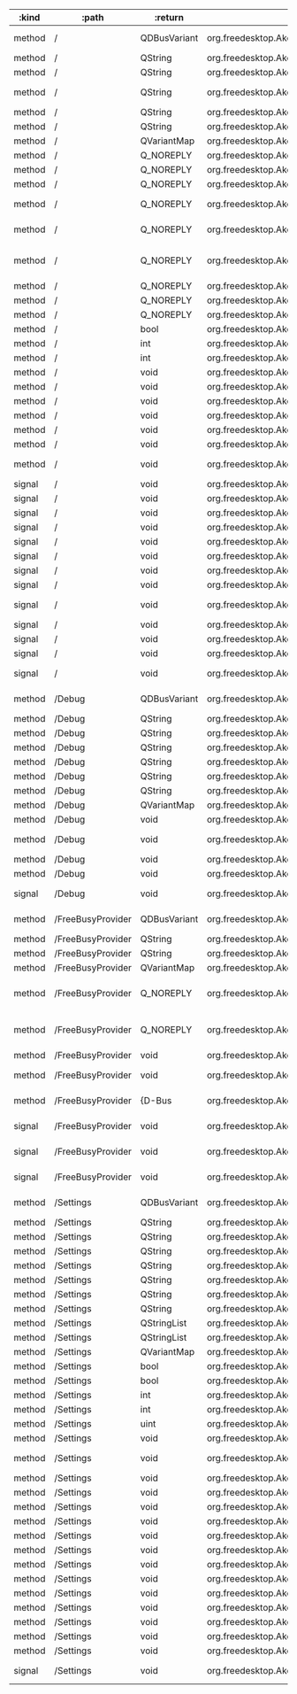 :kind  | :path             | :return      | :root                                                            | :sig                                                                                                                                                          
------ | ----------------- | ------------ | ---------------------------------------------------------------- | --------------------------------------------------------------------------------------------------------------------------------------------------------------
method | /                 | QDBusVariant | org.freedesktop.Akonadi.Resource.akonadi_davgroupware_resource_0 | org.freedesktop.DBus.Properties.Get(QString interface_name, QString property_name)                                                                            
method | /                 | QString      | org.freedesktop.Akonadi.Resource.akonadi_davgroupware_resource_0 | org.freedesktop.Akonadi.Agent.Status.statusMessage()                                                                                                          
method | /                 | QString      | org.freedesktop.Akonadi.Resource.akonadi_davgroupware_resource_0 | org.freedesktop.Akonadi.Resource.name()                                                                                                                       
method | /                 | QString      | org.freedesktop.Akonadi.Resource.akonadi_davgroupware_resource_0 | org.freedesktop.Akonadi.Resource.requestItemDelivery({D-Bus type "ax"} uids, {D-Bus type "aay"} parts)                                                        
method | /                 | QString      | org.freedesktop.Akonadi.Resource.akonadi_davgroupware_resource_0 | org.freedesktop.DBus.Introspectable.Introspect()                                                                                                              
method | /                 | QString      | org.freedesktop.Akonadi.Resource.akonadi_davgroupware_resource_0 | org.freedesktop.DBus.Peer.GetMachineId()                                                                                                                      
method | /                 | QVariantMap  | org.freedesktop.Akonadi.Resource.akonadi_davgroupware_resource_0 | org.freedesktop.DBus.Properties.GetAll(QString interface_name)                                                                                                
method | /                 | Q_NOREPLY    | org.freedesktop.Akonadi.Resource.akonadi_davgroupware_resource_0 | void org.freedesktop.Akonadi.Agent.Control.configure(qlonglong windowId)                                                                                      
method | /                 | Q_NOREPLY    | org.freedesktop.Akonadi.Resource.akonadi_davgroupware_resource_0 | void org.freedesktop.Akonadi.Agent.Status.setOnline(bool state)                                                                                               
method | /                 | Q_NOREPLY    | org.freedesktop.Akonadi.Resource.akonadi_davgroupware_resource_0 | void org.freedesktop.Akonadi.Resource.synchronize()                                                                                                           
method | /                 | Q_NOREPLY    | org.freedesktop.Akonadi.Resource.akonadi_davgroupware_resource_0 | void org.freedesktop.Akonadi.Resource.synchronizeCollection(qlonglong collectionId)                                                                           
method | /                 | Q_NOREPLY    | org.freedesktop.Akonadi.Resource.akonadi_davgroupware_resource_0 | void org.freedesktop.Akonadi.Resource.synchronizeCollection(qlonglong collectionId, bool recursive)                                                           
method | /                 | Q_NOREPLY    | org.freedesktop.Akonadi.Resource.akonadi_davgroupware_resource_0 | void org.freedesktop.Akonadi.Resource.synchronizeCollectionAttributes(qlonglong collectionId)                                                                 
method | /                 | Q_NOREPLY    | org.freedesktop.Akonadi.Resource.akonadi_davgroupware_resource_0 | void org.freedesktop.Akonadi.Resource.synchronizeCollectionTree()                                                                                             
method | /                 | Q_NOREPLY    | org.freedesktop.Akonadi.Resource.akonadi_davgroupware_resource_0 | void org.freedesktop.Akonadi.Resource.synchronizeRelations()                                                                                                  
method | /                 | Q_NOREPLY    | org.freedesktop.Akonadi.Resource.akonadi_davgroupware_resource_0 | void org.freedesktop.Akonadi.Resource.synchronizeTags()                                                                                                       
method | /                 | bool         | org.freedesktop.Akonadi.Resource.akonadi_davgroupware_resource_0 | org.freedesktop.Akonadi.Agent.Status.isOnline()                                                                                                               
method | /                 | int          | org.freedesktop.Akonadi.Resource.akonadi_davgroupware_resource_0 | org.freedesktop.Akonadi.Agent.Status.progress()                                                                                                               
method | /                 | int          | org.freedesktop.Akonadi.Resource.akonadi_davgroupware_resource_0 | org.freedesktop.Akonadi.Agent.Status.status()                                                                                                                 
method | /                 | void         | org.freedesktop.Akonadi.Resource.akonadi_davgroupware_resource_0 | org.freedesktop.Akonadi.Agent.Control.abort()                                                                                                                 
method | /                 | void         | org.freedesktop.Akonadi.Resource.akonadi_davgroupware_resource_0 | org.freedesktop.Akonadi.Agent.Control.cleanup()                                                                                                               
method | /                 | void         | org.freedesktop.Akonadi.Resource.akonadi_davgroupware_resource_0 | org.freedesktop.Akonadi.Agent.Control.quit()                                                                                                                  
method | /                 | void         | org.freedesktop.Akonadi.Resource.akonadi_davgroupware_resource_0 | org.freedesktop.Akonadi.Agent.Control.reconfigure()                                                                                                           
method | /                 | void         | org.freedesktop.Akonadi.Resource.akonadi_davgroupware_resource_0 | org.freedesktop.Akonadi.Resource.setName(QString name)                                                                                                        
method | /                 | void         | org.freedesktop.Akonadi.Resource.akonadi_davgroupware_resource_0 | org.freedesktop.DBus.Peer.Ping()                                                                                                                              
method | /                 | void         | org.freedesktop.Akonadi.Resource.akonadi_davgroupware_resource_0 | org.freedesktop.DBus.Properties.Set(QString interface_name, QString property_name, QDBusVariant value)                                                        
signal | /                 | void         | org.freedesktop.Akonadi.Resource.akonadi_davgroupware_resource_0 | org.freedesktop.Akonadi.Agent.Control.configurationDialogAccepted()                                                                                           
signal | /                 | void         | org.freedesktop.Akonadi.Resource.akonadi_davgroupware_resource_0 | org.freedesktop.Akonadi.Agent.Control.configurationDialogRejected()                                                                                           
signal | /                 | void         | org.freedesktop.Akonadi.Resource.akonadi_davgroupware_resource_0 | org.freedesktop.Akonadi.Agent.Status.advancedStatus(QVariantMap status)                                                                                       
signal | /                 | void         | org.freedesktop.Akonadi.Resource.akonadi_davgroupware_resource_0 | org.freedesktop.Akonadi.Agent.Status.error(QString message)                                                                                                   
signal | /                 | void         | org.freedesktop.Akonadi.Resource.akonadi_davgroupware_resource_0 | org.freedesktop.Akonadi.Agent.Status.onlineChanged(bool state)                                                                                                
signal | /                 | void         | org.freedesktop.Akonadi.Resource.akonadi_davgroupware_resource_0 | org.freedesktop.Akonadi.Agent.Status.percent(int percent)                                                                                                     
signal | /                 | void         | org.freedesktop.Akonadi.Resource.akonadi_davgroupware_resource_0 | org.freedesktop.Akonadi.Agent.Status.status(int status, QString message)                                                                                      
signal | /                 | void         | org.freedesktop.Akonadi.Resource.akonadi_davgroupware_resource_0 | org.freedesktop.Akonadi.Agent.Status.warning(QString message)                                                                                                 
signal | /                 | void         | org.freedesktop.Akonadi.Resource.akonadi_davgroupware_resource_0 | org.freedesktop.Akonadi.Resource.attributesSynchronized(qlonglong collectionId)                                                                               
signal | /                 | void         | org.freedesktop.Akonadi.Resource.akonadi_davgroupware_resource_0 | org.freedesktop.Akonadi.Resource.collectionTreeSynchronized()                                                                                                 
signal | /                 | void         | org.freedesktop.Akonadi.Resource.akonadi_davgroupware_resource_0 | org.freedesktop.Akonadi.Resource.nameChanged(QString name)                                                                                                    
signal | /                 | void         | org.freedesktop.Akonadi.Resource.akonadi_davgroupware_resource_0 | org.freedesktop.Akonadi.Resource.synchronized()                                                                                                               
signal | /                 | void         | org.freedesktop.Akonadi.Resource.akonadi_davgroupware_resource_0 | org.freedesktop.DBus.Properties.PropertiesChanged(QString interface_name, QVariantMap changed_properties, QStringList invalidated_properties)                 
method | /Debug            | QDBusVariant | org.freedesktop.Akonadi.Resource.akonadi_davgroupware_resource_0 | org.freedesktop.DBus.Properties.Get(QString interface_name, QString property_name)                                                                            
method | /Debug            | QString      | org.freedesktop.Akonadi.Resource.akonadi_davgroupware_resource_0 | org.freedesktop.DBus.Introspectable.Introspect()                                                                                                              
method | /Debug            | QString      | org.freedesktop.Akonadi.Resource.akonadi_davgroupware_resource_0 | org.freedesktop.DBus.Peer.GetMachineId()                                                                                                                      
method | /Debug            | QString      | org.freedesktop.Akonadi.Resource.akonadi_davgroupware_resource_0 | org.kde.dfaure.dumpMemoryInfoToString()                                                                                                                       
method | /Debug            | QString      | org.freedesktop.Akonadi.Resource.akonadi_davgroupware_resource_0 | org.kde.dfaure.dumpMemoryInfoToString()                                                                                                                       
method | /Debug            | QString      | org.freedesktop.Akonadi.Resource.akonadi_davgroupware_resource_0 | org.kde.dfaure.dumpNotificationListToString()                                                                                                                 
method | /Debug            | QString      | org.freedesktop.Akonadi.Resource.akonadi_davgroupware_resource_0 | org.kde.dfaure.dumpNotificationListToString()                                                                                                                 
method | /Debug            | QVariantMap  | org.freedesktop.Akonadi.Resource.akonadi_davgroupware_resource_0 | org.freedesktop.DBus.Properties.GetAll(QString interface_name)                                                                                                
method | /Debug            | void         | org.freedesktop.Akonadi.Resource.akonadi_davgroupware_resource_0 | org.freedesktop.DBus.Peer.Ping()                                                                                                                              
method | /Debug            | void         | org.freedesktop.Akonadi.Resource.akonadi_davgroupware_resource_0 | org.freedesktop.DBus.Properties.Set(QString interface_name, QString property_name, QDBusVariant value)                                                        
method | /Debug            | void         | org.freedesktop.Akonadi.Resource.akonadi_davgroupware_resource_0 | org.kde.dfaure.dumpMemoryInfo()                                                                                                                               
method | /Debug            | void         | org.freedesktop.Akonadi.Resource.akonadi_davgroupware_resource_0 | org.kde.dfaure.dumpMemoryInfo()                                                                                                                               
signal | /Debug            | void         | org.freedesktop.Akonadi.Resource.akonadi_davgroupware_resource_0 | org.freedesktop.DBus.Properties.PropertiesChanged(QString interface_name, QVariantMap changed_properties, QStringList invalidated_properties)                 
method | /FreeBusyProvider | QDBusVariant | org.freedesktop.Akonadi.Resource.akonadi_davgroupware_resource_0 | org.freedesktop.DBus.Properties.Get(QString interface_name, QString property_name)                                                                            
method | /FreeBusyProvider | QString      | org.freedesktop.Akonadi.Resource.akonadi_davgroupware_resource_0 | org.freedesktop.DBus.Introspectable.Introspect()                                                                                                              
method | /FreeBusyProvider | QString      | org.freedesktop.Akonadi.Resource.akonadi_davgroupware_resource_0 | org.freedesktop.DBus.Peer.GetMachineId()                                                                                                                      
method | /FreeBusyProvider | QVariantMap  | org.freedesktop.Akonadi.Resource.akonadi_davgroupware_resource_0 | org.freedesktop.DBus.Properties.GetAll(QString interface_name)                                                                                                
method | /FreeBusyProvider | Q_NOREPLY    | org.freedesktop.Akonadi.Resource.akonadi_davgroupware_resource_0 | void org.freedesktop.Akonadi.Resource.FreeBusyProvider.canHandleFreeBusy(QString email)                                                                       
method | /FreeBusyProvider | Q_NOREPLY    | org.freedesktop.Akonadi.Resource.akonadi_davgroupware_resource_0 | void org.freedesktop.Akonadi.Resource.FreeBusyProvider.retrieveFreeBusy(QString email, {D-Bus type "((iii)(iiii)i)"} start, {D-Bus type "((iii)(iiii)i)"} end)
method | /FreeBusyProvider | void         | org.freedesktop.Akonadi.Resource.akonadi_davgroupware_resource_0 | org.freedesktop.DBus.Peer.Ping()                                                                                                                              
method | /FreeBusyProvider | void         | org.freedesktop.Akonadi.Resource.akonadi_davgroupware_resource_0 | org.freedesktop.DBus.Properties.Set(QString interface_name, QString property_name, QDBusVariant value)                                                        
method | /FreeBusyProvider | {D-Bus       | org.freedesktop.Akonadi.Resource.akonadi_davgroupware_resource_0 | type "((iii)(iiii)i)"} org.freedesktop.Akonadi.Resource.FreeBusyProvider.lastCacheUpdate()                                                                    
signal | /FreeBusyProvider | void         | org.freedesktop.Akonadi.Resource.akonadi_davgroupware_resource_0 | org.freedesktop.Akonadi.Resource.FreeBusyProvider.freeBusyRetrieved(QString email, QString freeBusy, bool success, QString errorText)                         
signal | /FreeBusyProvider | void         | org.freedesktop.Akonadi.Resource.akonadi_davgroupware_resource_0 | org.freedesktop.Akonadi.Resource.FreeBusyProvider.handlesFreeBusy(QString email, bool handles)                                                                
signal | /FreeBusyProvider | void         | org.freedesktop.Akonadi.Resource.akonadi_davgroupware_resource_0 | org.freedesktop.DBus.Properties.PropertiesChanged(QString interface_name, QVariantMap changed_properties, QStringList invalidated_properties)                 
method | /Settings         | QDBusVariant | org.freedesktop.Akonadi.Resource.akonadi_davgroupware_resource_0 | org.freedesktop.DBus.Properties.Get(QString interface_name, QString property_name)                                                                            
method | /Settings         | QString      | org.freedesktop.Akonadi.Resource.akonadi_davgroupware_resource_0 | org.freedesktop.DBus.Introspectable.Introspect()                                                                                                              
method | /Settings         | QString      | org.freedesktop.Akonadi.Resource.akonadi_davgroupware_resource_0 | org.freedesktop.DBus.Peer.GetMachineId()                                                                                                                      
method | /Settings         | QString      | org.freedesktop.Akonadi.Resource.akonadi_davgroupware_resource_0 | org.kde.Akonadi.davGroupware.Settings.collectionsUrlsMappings()                                                                                               
method | /Settings         | QString      | org.freedesktop.Akonadi.Resource.akonadi_davgroupware_resource_0 | org.kde.Akonadi.davGroupware.Settings.defaultUsername()                                                                                                       
method | /Settings         | QString      | org.freedesktop.Akonadi.Resource.akonadi_davgroupware_resource_0 | org.kde.Akonadi.davGroupware.Settings.displayName()                                                                                                           
method | /Settings         | QString      | org.freedesktop.Akonadi.Resource.akonadi_davgroupware_resource_0 | org.kde.Akonadi.davGroupware.Settings.syncRangeStartNumber()                                                                                                  
method | /Settings         | QString      | org.freedesktop.Akonadi.Resource.akonadi_davgroupware_resource_0 | org.kde.Akonadi.davGroupware.Settings.syncRangeStartType()                                                                                                    
method | /Settings         | QStringList  | org.freedesktop.Akonadi.Resource.akonadi_davgroupware_resource_0 | org.kde.Akonadi.davGroupware.Settings.accountServices()                                                                                                       
method | /Settings         | QStringList  | org.freedesktop.Akonadi.Resource.akonadi_davgroupware_resource_0 | org.kde.Akonadi.davGroupware.Settings.remoteUrls()                                                                                                            
method | /Settings         | QVariantMap  | org.freedesktop.Akonadi.Resource.akonadi_davgroupware_resource_0 | org.freedesktop.DBus.Properties.GetAll(QString interface_name)                                                                                                
method | /Settings         | bool         | org.freedesktop.Akonadi.Resource.akonadi_davgroupware_resource_0 | org.kde.Akonadi.davGroupware.Settings.limitSyncRange()                                                                                                        
method | /Settings         | bool         | org.freedesktop.Akonadi.Resource.akonadi_davgroupware_resource_0 | org.kde.Akonadi.davGroupware.Settings.readOnly()                                                                                                              
method | /Settings         | int          | org.freedesktop.Akonadi.Resource.akonadi_davgroupware_resource_0 | org.kde.Akonadi.davGroupware.Settings.refreshInterval()                                                                                                       
method | /Settings         | int          | org.freedesktop.Akonadi.Resource.akonadi_davgroupware_resource_0 | org.kde.Akonadi.davGroupware.Settings.settingsVersion()                                                                                                       
method | /Settings         | uint         | org.freedesktop.Akonadi.Resource.akonadi_davgroupware_resource_0 | org.kde.Akonadi.davGroupware.Settings.accountId()                                                                                                             
method | /Settings         | void         | org.freedesktop.Akonadi.Resource.akonadi_davgroupware_resource_0 | org.freedesktop.DBus.Peer.Ping()                                                                                                                              
method | /Settings         | void         | org.freedesktop.Akonadi.Resource.akonadi_davgroupware_resource_0 | org.freedesktop.DBus.Properties.Set(QString interface_name, QString property_name, QDBusVariant value)                                                        
method | /Settings         | void         | org.freedesktop.Akonadi.Resource.akonadi_davgroupware_resource_0 | org.kde.Akonadi.davGroupware.Settings.save()                                                                                                                  
method | /Settings         | void         | org.freedesktop.Akonadi.Resource.akonadi_davgroupware_resource_0 | org.kde.Akonadi.davGroupware.Settings.setAccountId(uint)                                                                                                      
method | /Settings         | void         | org.freedesktop.Akonadi.Resource.akonadi_davgroupware_resource_0 | org.kde.Akonadi.davGroupware.Settings.setAccountServices(QStringList)                                                                                         
method | /Settings         | void         | org.freedesktop.Akonadi.Resource.akonadi_davgroupware_resource_0 | org.kde.Akonadi.davGroupware.Settings.setCollectionsUrlsMappings(QString)                                                                                     
method | /Settings         | void         | org.freedesktop.Akonadi.Resource.akonadi_davgroupware_resource_0 | org.kde.Akonadi.davGroupware.Settings.setDefaultUsername(QString)                                                                                             
method | /Settings         | void         | org.freedesktop.Akonadi.Resource.akonadi_davgroupware_resource_0 | org.kde.Akonadi.davGroupware.Settings.setDisplayName(QString)                                                                                                 
method | /Settings         | void         | org.freedesktop.Akonadi.Resource.akonadi_davgroupware_resource_0 | org.kde.Akonadi.davGroupware.Settings.setLimitSyncRange(bool)                                                                                                 
method | /Settings         | void         | org.freedesktop.Akonadi.Resource.akonadi_davgroupware_resource_0 | org.kde.Akonadi.davGroupware.Settings.setReadOnly(bool)                                                                                                       
method | /Settings         | void         | org.freedesktop.Akonadi.Resource.akonadi_davgroupware_resource_0 | org.kde.Akonadi.davGroupware.Settings.setRefreshInterval(int)                                                                                                 
method | /Settings         | void         | org.freedesktop.Akonadi.Resource.akonadi_davgroupware_resource_0 | org.kde.Akonadi.davGroupware.Settings.setRemoteUrls(QStringList)                                                                                              
method | /Settings         | void         | org.freedesktop.Akonadi.Resource.akonadi_davgroupware_resource_0 | org.kde.Akonadi.davGroupware.Settings.setSettingsVersion(int)                                                                                                 
method | /Settings         | void         | org.freedesktop.Akonadi.Resource.akonadi_davgroupware_resource_0 | org.kde.Akonadi.davGroupware.Settings.setSyncRangeStartNumber(QString)                                                                                        
method | /Settings         | void         | org.freedesktop.Akonadi.Resource.akonadi_davgroupware_resource_0 | org.kde.Akonadi.davGroupware.Settings.setSyncRangeStartType(QString)                                                                                          
signal | /Settings         | void         | org.freedesktop.Akonadi.Resource.akonadi_davgroupware_resource_0 | org.freedesktop.DBus.Properties.PropertiesChanged(QString interface_name, QVariantMap changed_properties, QStringList invalidated_properties)                 
